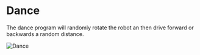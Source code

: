 # Dance

The dance program will randomly rotate the robot an then drive forward or backwards a random distance.

<!-- image missing -->

![Dance](../img/dance.png)
